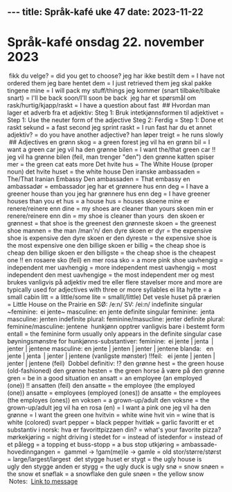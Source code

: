 --- title: Språk-kafé uke 47 date: 2023-11-22 
---
# Språk-kafé onsdag 22. november 2023
 fikk du velge? = did you get to choose? jeg har ikke bestilt dem = I have not ordered them jeg bare hentet dem = I just retrieved them
jeg skal pakke tingene mine = I will pack my stuff/things jeg kommer (snart tilbake/tilbake snart) = I'll be back soon/I'll soon be back
 jeg har et spørsmål om rask/hurtig/kjapp/raskt = I have a question about fast
 ## Hvordan man lager et adverb fra et adjektiv:
Steg 1: Bruk intetkjønnsformen til adjektivet = Step 1: Use the neuter form of the adjective Steg 2: Ferdig = Step 1: Done
et raskt sekund = a fast second jeg sprint raskt = I run fast
har du et annet adjektiv? = do you have another adjective?
han løper treigt = he runs slowly
 ## Adjectives
en grønn skog = a green forest jeg vil ha en grønn bil = I want a green car jeg vil ha den grønne bilen = I want the/that green car !! jeg vil ha grønne bilen (feil, man trenger "den")
den grønne katten spiser mer = the green cat eats more
Det hvite hus = The White House (proper noun) det hvite huset = the white house
Den iranske ambassaden = The/That Iranian Embassy Den ambassaden = That embassy
en ambassadør = embassador
jeg har et grønnere hus enn deg = I have a greener house than you jeg har grønnere hus enn deg = I have greener houses than you
et hus = a house hus = houses
skoene mine er renere/reinere enn dine = my shoes are cleaner than yours skoen min er renere/reinere enn din = my shoe is cleaner than yours
 den skoen er grønnest = that shoe is the greenest den grønneste skoen = the greenest shoe
mannen = the man /man'n/
den dyre skoen er dyr = the expensive shoe is expensive den dyre skoen er den dyreste = the expensive shoe is the most expensive one
den billige skoen er billig = the cheap shoe is cheap den billige skoen er den billigste = the cheap shoe is the cheapest one
!! en rosaere sko (feil) en mer rosa sko = a more pink shoe
uavhengig = independent mer uavhengig = more independent mest uavhengig = most independent den mest uavhengige = the most independent
mer og mest brukes vanligvis på adjektiv med tre eller flere stavelser more and more are typically used for adjectives with three or more syllables
ei lita hytte = a small cabin
litt = a little/some lite = small(/little)
Det vesle huset på prærien = Little House on the Prairie
en SØ: /e:n/ SV: /ei:n/
indefinite singular
 ~feminine:  ei jente~
 masculine: en jente definite singular
 feminine:  jenta
 masculine: jenten indefinite plural:
 feminine/masucline: jenter definite plural:
 feminine/masculine: jentene
 hunkjønn opptrer vanligvis bare i bestemt form entall = the feminine form usually only appears in the definite singular case
bøyningsmønstre for hunkjønns-substantiver:
feminine:  ei jente | jenta  | jenter | jentene masculine: en jente | jenten | jenter | jentene blanda:    en jente | jenta  | jenter | jentene (vanligste mønster) !!feil:    ei jente | jenten | jenter | jentene (feil)
 Dobbel definitiv: !? den grønne hest = the green house (old-fashioned) den grønne hesten = the green horse
å være på den grønne gren = be in a good situation
en ansatt = an employee (an employed (one)) !! ansatten (feil) den ansatte = the employee (the employed (one)) ansatte = employees (employed (ones)) de ansatte = the employees (the employes (ones))
en voksen = a grown-up/adult den voksne = the grown-up/adult
jeg vil ha en rosa (en) = I want a pink one jeg vil ha den grønne = I want the green one
hvitvin = white wine hvit vin = wine that is white (colored)
svart pepper = black pepper hvitløk = garlic
favoritt er et substantiv i norsk: hva er favorittpizzaen din? = what's your favorite pizza?
mørkekjøring = night driving
i stedet for = instead of istedenfor = instead of
et pålegg = a topping
et buss-stopp = a bus stop utkjøring =
ambassade-hovedinngangen =
 gammel -> !gam(me)le -> gamle = old
stor/større/størst = large/largest/largest
 det stygge huset er stygt = the ugly house is ugly den stygge anden er stygg = the ugly duck is ugly
snø = snow snøen = the snow et snøflak = a snowflake
den gule snøen = the yellow snow  
 Notes:
 [Link to message](https://teams.microsoft.com/l/message/19:fa8ebdbda13741c3946cbe52b0e3a5a7@thread.skype/1701327907976)